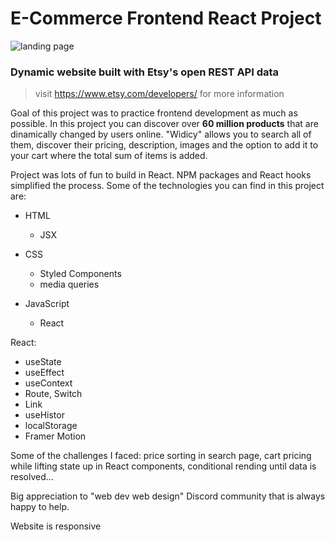 # E-Commerce Frontend React Project

![landing page](https://i.ibb.co/HgrgT7H/Screenshot-104.png")

### Dynamic website built with Etsy's open REST API data
> visit https://www.etsy.com/developers/ for more information

Goal of this project was to practice frontend development as much as possible.
In this project you can discover over **60 million products** that are dinamically 
changed by users online. "Widicy" allows you to search all of them, discover their
pricing, description, images and the option to add it to your cart where the total sum of items is added.

Project was lots of fun to build in React. 
NPM packages and React hooks simplified the process. 
Some of the technologies you can find in this project are: 
* HTML 
  - JSX
  
* CSS
  - Styled Components
  - media queries 
  
 * JavaScript
   - React
  
  React:
   - useState
   - useEffect
   - useContext
   - Route, Switch
   - Link
   - useHistor
   - localStorage
   - Framer Motion
    
Some of the challenges I faced: price sorting in search page, cart pricing while lifting state up in React components,
conditional rending until data is resolved...

Big appreciation to "web dev web design" Discord community that is always happy to help. 

Website is responsive

